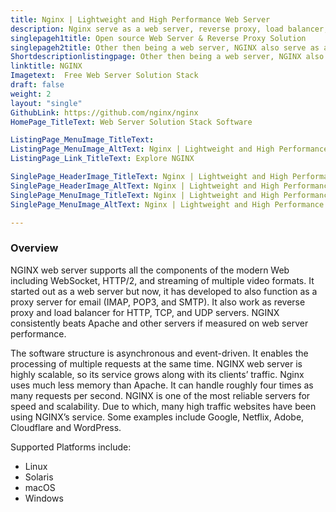 ```yaml
---
title: Nginx | Lightweight and High Performance Web Server
description: Nginx serve as a web server, reverse proxy, load balancer, mail proxy and HTTP cache. Its known for high scalability, performance and security.
singlepageh1title: Open source Web Server & Reverse Proxy Solution
singlepageh2title: Other then being a web server, NGINX also serve as a reverse proxy, load balancer and HTTP cache. Its known for high scalability, performance and security.
Shortdescriptionlistingpage: Other then being a web server, NGINX also serve as a reverse proxy, load balancer and HTTP cache. Its known for high scalability, performance and security.
linktitle: NGINX
Imagetext:  Free Web Server Solution Stack
draft: false
weight: 2
layout: "single"
GithubLink: https://github.com/nginx/nginx
HomePage_TitleText: Web Server Solution Stack Software

ListingPage_MenuImage_TitleText: 
ListingPage_MenuImage_AltText: Nginx | Lightweight and High Performance Web Server
ListingPage_Link_TitleText: Explore NGINX

SinglePage_HeaderImage_TitleText: Nginx | Lightweight and High Performance Web Server
SinglePage_HeaderImage_AltText: Nginx | Lightweight and High Performance Web Server
SinglePage_MenuImage_TitleText: Nginx | Lightweight and High Performance Web Server
SinglePage_MenuImage_AltText: Nginx | Lightweight and High Performance Web Server

---
```

### **Overview**

NGINX web server supports all the components of the modern Web including WebSocket, HTTP/2, and streaming of multiple video formats. It started out as a web server but now, it has developed to also function as a proxy server for email (IMAP, POP3, and SMTP). It also work as reverse proxy and load balancer for HTTP, TCP, and UDP servers. NGINX consistently beats Apache and other servers if measured on web server performance.

The software structure is asynchronous and event-driven. It enables the processing of multiple requests at the same time. NGINX web server is highly scalable, so its service grows along with its clients’ traffic. Nginx uses much less memory than Apache. It can handle roughly four times as many requests per second. NGINX is one of the most reliable servers for speed and scalability. Due to which, many high traffic websites have been using NGINX’s service. Some examples include Google, Netflix, Adobe, Cloudflare and WordPress.

Supported Platforms include:

- Linux
- Solaris
- macOS
- Windows
 

